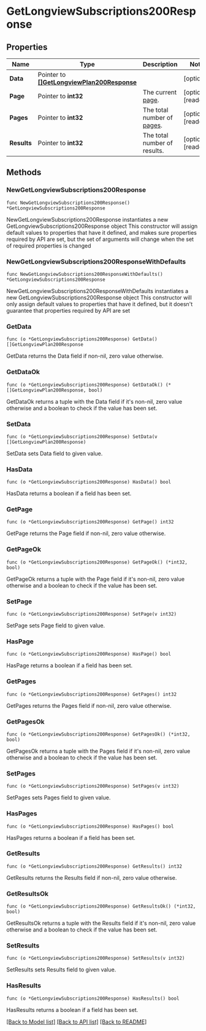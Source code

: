# GetLongviewSubscriptions200Response

## Properties

Name | Type | Description | Notes
------------ | ------------- | ------------- | -------------
**Data** | Pointer to [**[]GetLongviewPlan200Response**](GetLongviewPlan200Response.md) |  | [optional] 
**Page** | Pointer to **int32** | The current [page](https://techdocs.akamai.com/linode-api/reference/pagination). | [optional] [readonly] 
**Pages** | Pointer to **int32** | The total number of [pages](https://techdocs.akamai.com/linode-api/reference/pagination). | [optional] [readonly] 
**Results** | Pointer to **int32** | The total number of results. | [optional] [readonly] 

## Methods

### NewGetLongviewSubscriptions200Response

`func NewGetLongviewSubscriptions200Response() *GetLongviewSubscriptions200Response`

NewGetLongviewSubscriptions200Response instantiates a new GetLongviewSubscriptions200Response object
This constructor will assign default values to properties that have it defined,
and makes sure properties required by API are set, but the set of arguments
will change when the set of required properties is changed

### NewGetLongviewSubscriptions200ResponseWithDefaults

`func NewGetLongviewSubscriptions200ResponseWithDefaults() *GetLongviewSubscriptions200Response`

NewGetLongviewSubscriptions200ResponseWithDefaults instantiates a new GetLongviewSubscriptions200Response object
This constructor will only assign default values to properties that have it defined,
but it doesn't guarantee that properties required by API are set

### GetData

`func (o *GetLongviewSubscriptions200Response) GetData() []GetLongviewPlan200Response`

GetData returns the Data field if non-nil, zero value otherwise.

### GetDataOk

`func (o *GetLongviewSubscriptions200Response) GetDataOk() (*[]GetLongviewPlan200Response, bool)`

GetDataOk returns a tuple with the Data field if it's non-nil, zero value otherwise
and a boolean to check if the value has been set.

### SetData

`func (o *GetLongviewSubscriptions200Response) SetData(v []GetLongviewPlan200Response)`

SetData sets Data field to given value.

### HasData

`func (o *GetLongviewSubscriptions200Response) HasData() bool`

HasData returns a boolean if a field has been set.

### GetPage

`func (o *GetLongviewSubscriptions200Response) GetPage() int32`

GetPage returns the Page field if non-nil, zero value otherwise.

### GetPageOk

`func (o *GetLongviewSubscriptions200Response) GetPageOk() (*int32, bool)`

GetPageOk returns a tuple with the Page field if it's non-nil, zero value otherwise
and a boolean to check if the value has been set.

### SetPage

`func (o *GetLongviewSubscriptions200Response) SetPage(v int32)`

SetPage sets Page field to given value.

### HasPage

`func (o *GetLongviewSubscriptions200Response) HasPage() bool`

HasPage returns a boolean if a field has been set.

### GetPages

`func (o *GetLongviewSubscriptions200Response) GetPages() int32`

GetPages returns the Pages field if non-nil, zero value otherwise.

### GetPagesOk

`func (o *GetLongviewSubscriptions200Response) GetPagesOk() (*int32, bool)`

GetPagesOk returns a tuple with the Pages field if it's non-nil, zero value otherwise
and a boolean to check if the value has been set.

### SetPages

`func (o *GetLongviewSubscriptions200Response) SetPages(v int32)`

SetPages sets Pages field to given value.

### HasPages

`func (o *GetLongviewSubscriptions200Response) HasPages() bool`

HasPages returns a boolean if a field has been set.

### GetResults

`func (o *GetLongviewSubscriptions200Response) GetResults() int32`

GetResults returns the Results field if non-nil, zero value otherwise.

### GetResultsOk

`func (o *GetLongviewSubscriptions200Response) GetResultsOk() (*int32, bool)`

GetResultsOk returns a tuple with the Results field if it's non-nil, zero value otherwise
and a boolean to check if the value has been set.

### SetResults

`func (o *GetLongviewSubscriptions200Response) SetResults(v int32)`

SetResults sets Results field to given value.

### HasResults

`func (o *GetLongviewSubscriptions200Response) HasResults() bool`

HasResults returns a boolean if a field has been set.


[[Back to Model list]](../README.md#documentation-for-models) [[Back to API list]](../README.md#documentation-for-api-endpoints) [[Back to README]](../README.md)


